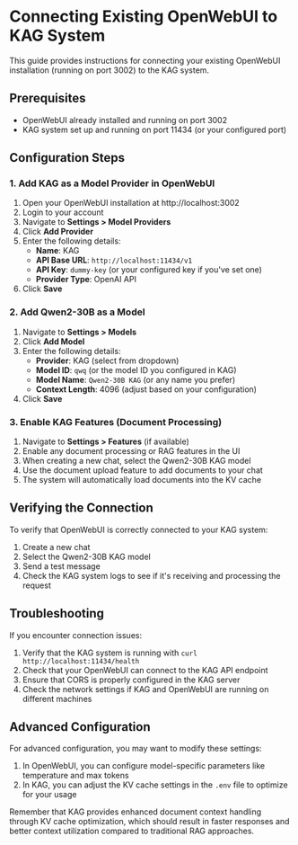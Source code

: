 # Connecting Existing OpenWebUI to KAG System

This guide provides instructions for connecting your existing OpenWebUI installation (running on port 3002) to the KAG system.

## Prerequisites

- OpenWebUI already installed and running on port 3002
- KAG system set up and running on port 11434 (or your configured port)

## Configuration Steps

### 1. Add KAG as a Model Provider in OpenWebUI

1. Open your OpenWebUI installation at http://localhost:3002
2. Login to your account
3. Navigate to **Settings > Model Providers**
4. Click **Add Provider**
5. Enter the following details:
   - **Name**: KAG
   - **API Base URL**: `http://localhost:11434/v1`
   - **API Key**: `dummy-key` (or your configured key if you've set one)
   - **Provider Type**: OpenAI API
6. Click **Save**

### 2. Add Qwen2-30B as a Model

1. Navigate to **Settings > Models**
2. Click **Add Model**
3. Enter the following details:
   - **Provider**: KAG (select from dropdown)
   - **Model ID**: `qwq` (or the model ID you configured in KAG)
   - **Model Name**: `Qwen2-30B KAG` (or any name you prefer)
   - **Context Length**: 4096 (adjust based on your configuration)
4. Click **Save**

### 3. Enable KAG Features (Document Processing)

1. Navigate to **Settings > Features** (if available)
2. Enable any document processing or RAG features in the UI
3. When creating a new chat, select the Qwen2-30B KAG model
4. Use the document upload feature to add documents to your chat
5. The system will automatically load documents into the KV cache

## Verifying the Connection

To verify that OpenWebUI is correctly connected to your KAG system:

1. Create a new chat
2. Select the Qwen2-30B KAG model
3. Send a test message
4. Check the KAG system logs to see if it's receiving and processing the request

## Troubleshooting

If you encounter connection issues:

1. Verify that the KAG system is running with `curl http://localhost:11434/health`
2. Check that your OpenWebUI can connect to the KAG API endpoint
3. Ensure that CORS is properly configured in the KAG server
4. Check the network settings if KAG and OpenWebUI are running on different machines

## Advanced Configuration

For advanced configuration, you may want to modify these settings:

1. In OpenWebUI, you can configure model-specific parameters like temperature and max tokens
2. In KAG, you can adjust the KV cache settings in the `.env` file to optimize for your usage

Remember that KAG provides enhanced document context handling through KV cache optimization, which should result in faster responses and better context utilization compared to traditional RAG approaches. 